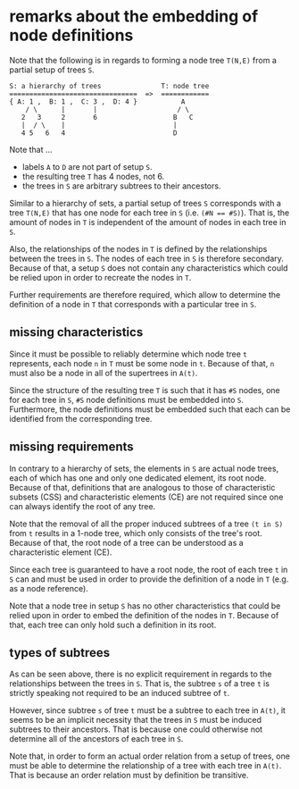 
<!-- ======================================================================= -->
# remarks about the embedding of node definitions

Note that the following is in regards to forming a node tree `T(N,E)`
from a partial setup of trees `S`.

```
S: a hierarchy of trees               T: node tree
================================  =>  ============
{ A: 1 ,  B: 1 ,  C: 3 ,  D: 4 }           A
    / \      |       |                    / \
   2   3     2       6                   B   C
   |  / \    |                           |
   4 5   6   4                           D
```

Note that ...

* labels `A` to `D` are not part of setup `S`.
* the resulting tree `T` has 4 nodes, not 6.
* the trees in `S` are arbitrary subtrees to their ancestors.

Similar to a hierarchy of sets, a partial setup of trees `S` corresponds with
a tree `T(N,E)` that has one node for each tree in `S` (i.e. `(#N == #S)`).
That is, the amount of nodes in `T` is independent of the amount of nodes in
each tree in `S`.

Also, the relationships of the nodes in `T` is defined by the relationships
between the trees in `S`. The nodes of each tree in `S` is therefore secondary.
Because of that, a setup `S` does not contain any characteristics which could
be relied upon in order to recreate the nodes in `T`.

Further requirements are therefore required, which allow to determine the
definition of a node in `T` that corresponds with a particular tree in `S`.

<!-- ======================================================================= -->
## missing characteristics

Since it must be possible to reliably determine which node tree `t` represents,
each node `n` in `T` must be some node in `t`. Because of that, `n` must also
be a node in all of the supertrees in `A(t)`.

Since the structure of the resulting tree `T` is such that it has `#S` nodes,
one for each tree in `S`, `#S` node definitions must be embedded into `S`.
Furthermore, the node definitions must be embedded such that each can be
identified from the corresponding tree.

<!-- ======================================================================= -->
## missing requirements

In contrary to a hierarchy of sets, the elements in `S` are actual node trees,
each of which has one and only one dedicated element, its root node. Because
of that, definitions that are analogous to those of characteristic subsets
(CSS) and characteristic elements (CE) are not required since one can always
identify the root of any tree.

Note that the removal of all the proper induced subtrees of a tree `(t in S)`
from `t` results in a 1-node tree, which only consists of the tree's root.
Because of that, the root node of a tree can be understood as a characteristic
element (CE).

Since each tree is guaranteed to have a root node, the root of each tree `t`
in `S` can and must be used in order to provide the definition of a node in
`T` (e.g. as a node reference).

Note that a node tree in setup `S` has no other characteristics that could be
relied upon in order to embed the definition of the nodes in `T`. Because of
that, each tree can only hold such a definition in its root.

<!-- ======================================================================= -->
## types of subtrees

As can be seen above, there is no explicit requirement in regards to the
relationships between the trees in `S`. That is, the subtree `s` of a tree
`t` is strictly speaking not required to be an induced subtree of `t`.

However, since subtree `s` of tree `t` must be a subtree to each tree in
`A(t)`, it seems to be an implicit necessity that the trees in `S` must be
induced subtrees to their ancestors. That is because one could otherwise
not determine all of the ancestors of each tree in `S`.

Note that, in order to form an actual order relation from a setup of trees,
one must be able to determine the relationship of a tree with each tree in
`A(t)`. That is because an order relation must by definition be transitive.
